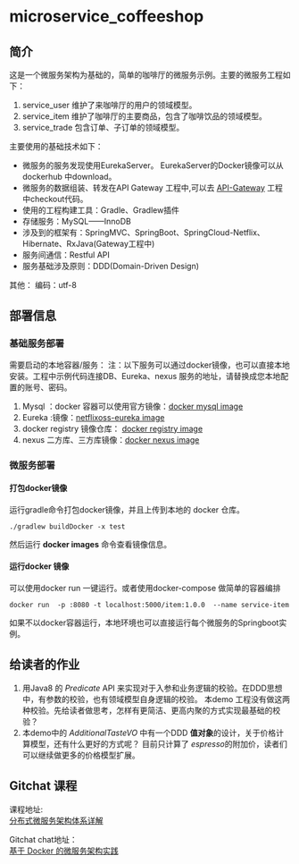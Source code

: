 # microservice_coffeeshop     

## 简介    

这是一个微服务架构为基础的，简单的咖啡厅的微服务示例。主要的微服务工程如下：   

1. service_user 维护了来咖啡厅的用户的领域模型。    
2. service_item 维护了咖啡厅的主要商品，包含了咖啡饮品的领域模型。     
3. service_trade 包含订单、子订单的领域模型。 

主要使用的基础技术如下：        

* 微服务的服务发现使用EurekaServer。 EurekaServer的Docker镜像可以从 dockerhub 中download。     
* 微服务的数据组装、转发在API Gateway 工程中,可以去 [API-Gateway](https://github.com/lijingyao/gateway_coffeeshop) 工程中checkout代码。   
* 使用的工程构建工具：Gradle、Gradlew插件    
* 存储服务：MySQL——InnoDB   
* 涉及到的框架有：SpringMVC、SpringBoot、SpringCloud-Netflix、Hibernate、RxJava(Gateway工程中)    
* 服务间通信：Restful API   
* 服务基础涉及原则：DDD(Domain-Driven Design)     

其他：
编码：utf-8

## 部署信息   

### 基础服务部署      

需要启动的本地容器/服务：
注：以下服务可以通过docker镜像，也可以直接本地安装。工程中示例代码连接DB、Eureka、nexus 服务的地址，请替换成您本地配置的账号、密码。 


1. Mysql ：docker 容器可以使用官方镜像：[docker mysql image](https://hub.docker.com/_/mysql/)
2. Eureka :镜像：[netflixoss-eureka image](https://hub.docker.com/r/netflixoss/eureka/)
3. docker registry 镜像仓库： [docker registry image](https://hub.docker.com/_/registry/)
4. nexus 二方库、三方库镜像：[docker nexus image](https://hub.docker.com/r/sonatype/nexus/)     

### 微服务部署  

#### 打包docker镜像

运行gradle命令打包docker镜像，并且上传到本地的 docker 仓库。   
  
```
./gradlew buildDocker -x test 

```
然后运行 **docker images** 命令查看镜像信息。 

#### 运行docker 镜像

可以使用docker run 一键运行。或者使用docker-compose 做简单的容器编排  

```
docker run  -p :8080 -t localhost:5000/item:1.0.0  --name service-item  
```

如果不以docker容器运行，本地环境也可以直接运行每个微服务的Springboot实例。 


## 给读者的作业   

1. 用Java8 的 *Predicate* API  来实现对于入参和业务逻辑的校验。在DDD思想中，有参数的校验，也有领域模型自身逻辑的校验。
本demo 工程没有做这两种校验。先给读者做思考，怎样有更简洁、更高内聚的方式实现最基础的校验？     
2. 本demo中的 *AdditionalTasteVO* 中有一个DDD **值对象**的设计，关于价格计算模型，还有什么更好的方式呢？
目前只计算了 *espresso*的附加价，读者们可以继续做更多的价格模型扩展。    


## Gitchat 课程

课程地址:      
[分布式微服务架构体系详解](https://gitbook.cn/gitchat/column/5b444ae694c0f60b4ec4a68c)
 
Gitchat chat地址：  
[基于 Docker 的微服务架构实践](https://gitbook.cn/gitchat/activity/5a425b957431432eb6052297)
